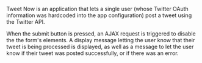 Tweet Now is an application that lets a single user (whose Twitter OAuth information was hardcoded into the app configuration) post a tweet using the Twitter API.   

When the submit button is pressed, an AJAX request is triggered to disable the the form's elements.  A display message letting the user know that their tweet is being processed is displayed, as well as a message to let the user know if their tweet was posted successfully, or if there was an error.